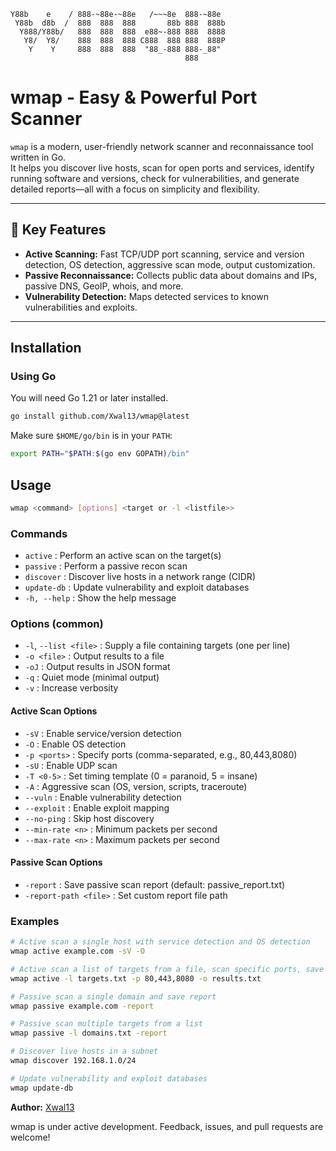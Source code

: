 ```
Y88b    e    / 888-~88e-~88e   /~~~8e  888-~88e  
 Y88b  d8b  /  888  888  888       88b 888  888b 
  Y888/Y88b/   888  888  888  e88~-888 888  8888 
   Y8/  Y8/    888  888  888 C888  888 888  888P 
    Y    Y     888  888  888  "88_-888 888-_88"  
                                       888        
```

# wmap - Easy & Powerful Port Scanner

`wmap` is a modern, user-friendly network scanner and reconnaissance tool written in Go.  
It helps you discover live hosts, scan for open ports and services, identify running software and versions, check for vulnerabilities, and generate detailed reports—all with a focus on simplicity and flexibility.

---

## 🚀 Key Features


- **Active Scanning:** Fast TCP/UDP port scanning, service and version detection, OS detection, aggressive scan mode, output customization.
- **Passive Reconnaissance:** Collects public data about domains and IPs, passive DNS, GeoIP, whois, and more.
- **Vulnerability Detection:** Maps detected services to known vulnerabilities and exploits.

---

## Installation

### Using Go

You will need Go 1.21 or later installed.

```sh
go install github.com/Xwal13/wmap@latest
```

Make sure `$HOME/go/bin` is in your `PATH`:
```sh
export PATH="$PATH:$(go env GOPATH)/bin"
```

## Usage

```sh
wmap <command> [options] <target or -l <listfile>>
```

### Commands

- `active`      : Perform an active scan on the target(s)
- `passive`     : Perform a passive recon scan
- `discover`    : Discover live hosts in a network range (CIDR)
- `update-db`   : Update vulnerability and exploit databases
- `-h, --help`  : Show the help message

### Options (common)

- `-l`, `--list <file>`   : Supply a file containing targets (one per line)
- `-o <file>`             : Output results to a file
- `-oJ`                   : Output results in JSON format
- `-q`                    : Quiet mode (minimal output)
- `-v`                    : Increase verbosity

#### Active Scan Options

- `-sV`                   : Enable service/version detection
- `-O`                    : Enable OS detection
- `-p <ports>`            : Specify ports (comma-separated, e.g., 80,443,8080)
- `-sU`                   : Enable UDP scan
- `-T <0-5>`              : Set timing template (0 = paranoid, 5 = insane)
- `-A`                    : Aggressive scan (OS, version, scripts, traceroute)
- `--vuln`                : Enable vulnerability detection
- `--exploit`             : Enable exploit mapping
- `--no-ping`             : Skip host discovery
- `--min-rate <n>`        : Minimum packets per second
- `--max-rate <n>`        : Maximum packets per second

#### Passive Scan Options

- `-report`               : Save passive scan report (default: passive_report.txt)
- `-report-path <file>`   : Set custom report file path

### Examples

```sh
# Active scan a single host with service detection and OS detection
wmap active example.com -sV -O

# Active scan a list of targets from a file, scan specific ports, save output to file
wmap active -l targets.txt -p 80,443,8080 -o results.txt

# Passive scan a single domain and save report
wmap passive example.com -report

# Passive scan multiple targets from a list
wmap passive -l domains.txt -report

# Discover live hosts in a subnet
wmap discover 192.168.1.0/24

# Update vulnerability and exploit databases
wmap update-db
```
**Author:** [Xwal13](https://github.com/Xwal13)

wmap is under active development. Feedback, issues, and pull requests are welcome!

